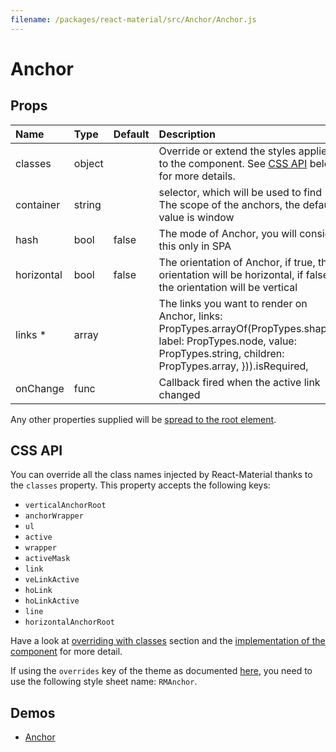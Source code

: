 ```yaml
---
filename: /packages/react-material/src/Anchor/Anchor.js
---
```


<!--- This documentation is automatically generated, do not try to edit it. -->

# Anchor



## Props

| Name | Type | Default | Description |
|:-----|:-----|:--------|:------------|
| <span class="prop-name">classes</span> | <span class="prop-type">object |  | Override or extend the styles applied to the component. See [CSS API](#css-api) below for more details. |
| <span class="prop-name">container</span> | <span class="prop-type">string |  | selector, which will be used to find The scope of the anchors, the default value is window |
| <span class="prop-name">hash</span> | <span class="prop-type">bool | <span class="prop-default">false</span> | The mode of Anchor, you will consider this only in SPA |
| <span class="prop-name">horizontal</span> | <span class="prop-type">bool | <span class="prop-default">false</span> | The orientation of Anchor, if true, the orientation will be horizontal, if false, the orientation will be vertical |
| <span class="prop-name required">links *</span> | <span class="prop-type">array |  | The links you want to render on Anchor, links: PropTypes.arrayOf(PropTypes.shape({  label: PropTypes.node,  value: PropTypes.string,  children: PropTypes.array, })).isRequired, |
| <span class="prop-name">onChange</span> | <span class="prop-type">func |  | Callback fired when the active link changed |

Any other properties supplied will be [spread to the root element](/guides/api#spread).

## CSS API

You can override all the class names injected by React-Material thanks to the `classes` property.
This property accepts the following keys:
- `verticalAnchorRoot`
- `anchorWrapper`
- `ul`
- `active`
- `wrapper`
- `activeMask`
- `link`
- `veLinkActive`
- `hoLink`
- `hoLinkActive`
- `line`
- `horizontalAnchorRoot`

Have a look at [overriding with classes](/customization/overrides#overriding-with-classes) section
and the [implementation of the component](https://github.com/6thquake/react-material/tree/develop/packages/react-material/src/Anchor/Anchor.js)
for more detail.

If using the `overrides` key of the theme as documented
[here](/customization/themes#customizing-all-instances-of-a-component-type),
you need to use the following style sheet name: `RMAnchor`.

## Demos

- [Anchor](/demos/anchor)

